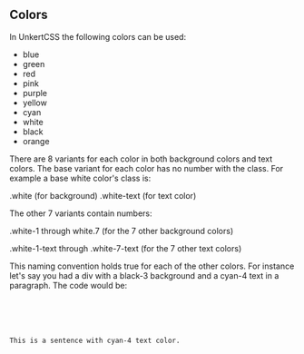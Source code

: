 ## Colors

In UnkertCSS the following colors can be used:

* blue
* green
* red
* pink
* purple
* yellow
* cyan
* white
* black
* orange

There are 8 variants for each color in both background colors and text colors. The base variant for each color has no number with the class. For example a base white color's class is:

.white (for background)
.white-text (for text color)

The other 7 variants contain numbers:

.white-1 through white.7 (for the 7 other background colors)

.white-1-text through .white-7-text (for the 7 other text colors)

This naming convention holds true for each of the other colors. For instance let's say you had a div with a black-3 background and a cyan-4 text in a paragraph. The code would be:

<code>
  <div class="black-3">
    <p class="cyan-4-text">This is a sentence with cyan-4 text color.</p>
  </div>
</code>

